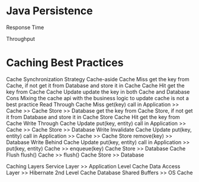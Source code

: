 # Java Persistence

Response Time

Throughput



# Caching Best Practices

Cache Synchronization Strategy
	Cache-aside
		Cache Miss
			get the key from Cache, if not get it from Database and store it in Cache
		Cache Hit
			get the key from Cache
		Cache Update
			update the key in both Cache and Database
		Cons
			Mixing the cache api with the business logic to update cache is not a best practice
	Read Through
		Cache Miss
			get(key) call in Application >> Cache >> Cache Store >> Database
			get the key from Cache Store, if not get it from Database and store it in Cache Store
		Cache Hit
			get the key from Cache
	Write Through
		Cache Update
			put(key, entity) call in Application >> Cache >> Cache Store >> Database
	Write Invalidate
		Cache Update
			put(key, entity) call in Application >> Cache >> Cache Store remove(key) >> Database
	Write Behind
		Cache Update
			put(key, entity) call in Application >> put(key, entity) Cache >> enqueue(key) Cache Store >> Database
		Cache Flush
			flush() Cache >> flush() Cache Store >> Database
			
Caching Layers
	Service Layer	>>	Application Level Cache
	Data Access Layer	>>	Hibernate 2nd Level Cache
	Database Shared Buffers	>>	OS Cache
